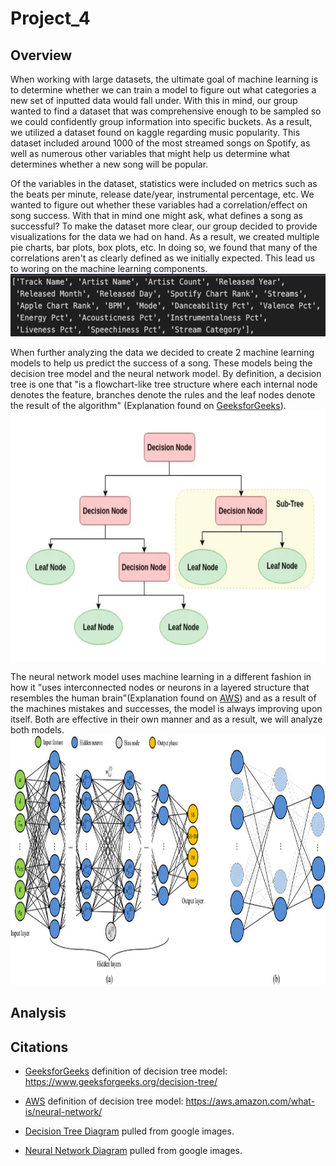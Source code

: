 # Project_4


## Overview

When working with large datasets, the ultimate goal of machine learning is to determine whether we can train a model to figure out what categories a new set of inputted data would fall under. With this in mind, our group wanted to find a dataset that was comprehensive enough to be sampled so we could confidently group information into specific buckets. As a result, we utilized a dataset found on kaggle regarding music popularity. This dataset included around 1000 of the most streamed songs on Spotify, as well as numerous other variables that might help us determine what determines whether a new song will be popular.

Of the variables in the dataset, statistics were included on metrics such as the beats per minute, release date/year, instrumental percentage, etc. We wanted to figure out whether these variables had a correlation/effect on song success. With that in mind one might ask, what defines a song as successful? To make the dataset more clear, our group decided to provide visualizations for the data we had on hand. As a result, we created multiple pie charts, bar plots, box plots, etc. In doing so, we found that many of the correlations aren't as clearly defined as we initially expected. This lead us to woring on the machine learning components.
<img src="Images/ERD/Dataset Column Names.png" width="" height="100">

When further analyzing the data we decided to create 2 machine learning models to help us predict the success of a song. These models being the decision tree model and the neural network model. By definition, a decision tree is one that "is a flowchart-like tree structure where each internal node denotes the feature, branches denote the rules and the leaf nodes denote the result of the algorithm" (Explanation found on [GeeksforGeeks](https://www.geeksforgeeks.org/decision-tree/)). 
<img src=Images/Diagrams/decision-tree-classification.png width="" height="400">

The neural network model uses machine learning in a different fashion in how it "uses interconnected nodes or neurons in a layered structure that resembles the human brain"(Explanation found on [AWS](https://aws.amazon.com/what-is/neural-network/)) and as a result of the machines mistakes and successes, the model is always improving upon itself. Both are effective in their own manner and as a result, we will analyze both models.
<img src=Images/Diagrams/neural-network-diagram.png width="" height="400">

## Analysis

## Citations

- [GeeksforGeeks](https://www.geeksforgeeks.org/decision-tree/) definition of decision tree model:
https://www.geeksforgeeks.org/decision-tree/

- [AWS](https://aws.amazon.com/what-is/neural-network/) definition of decision tree model:
https://aws.amazon.com/what-is/neural-network/

- [Decision Tree Diagram](https://www.google.com/url?sa=i&url=https%3A%2F%2Fwww.linkedin.com%2Fpulse%2Funderstanding-decision-trees-machine-learning-clear-path-jadhav&psig=AOvVaw1NBaDKwOjgZM915GHPLCp0&ust=1708739869996000&source=images&cd=vfe&opi=89978449&ved=0CBUQjhxqFwoTCODxlLixwIQDFQAAAAAdAAAAABAE) pulled from google images.

- [Neural Network Diagram](https://www.google.com/url?sa=i&url=https%3A%2F%2Fwww.researchgate.net%2Ffigure%2FSchematic-diagram-of-the-deep-neural-network-a-an-architecture-of-DNN-model-comprised_fig2_345137756&psig=AOvVaw1x78I2ylzowc4Q1m9Kqa2F&ust=1708740554040000&source=images&cd=vfe&opi=89978449&ved=0CBUQjhxqFwoTCPjmneKwwIQDFQAAAAAdAAAAABAE) pulled from google images.